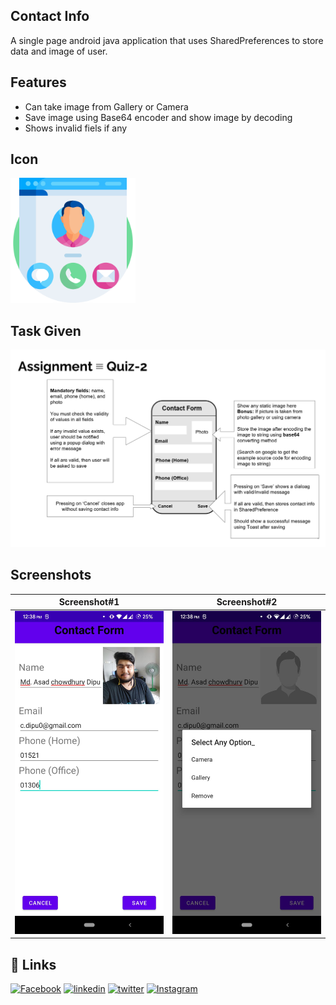 
## Contact Info

A single page android java application that uses SharedPreferences to store data and image of user.


## Features

- Can take image from Gallery or Camera
- Save image using Base64 encoder and show image by decoding
- Shows invalid fiels if any

## Icon
<img src="ScreenShot/contact-info.png" width="200"/>

<!--
## Demo

![Demo](ScreenShot/) -->



## Task Given
<img src="ScreenShot/quiz task.png" width="700"/>


## Screenshots

Screenshot#1               |  Screenshot#2
:-------------------------:|:-------------------------:
![](ScreenShot/quiz%20(2).jpeg)  |  ![](ScreenShot/quiz%20(1).jpeg)



## 🔗 Links
[![Facebook](https://img.shields.io/badge/Facebook-1877F2?style=for-the-badge&logo=facebook&logoColor=white)](https://www.facebook.com/c.dipu0/)
[![linkedin](https://img.shields.io/badge/linkedin-0A66C2?style=for-the-badge&logo=linkedin&logoColor=white)](https://www.linkedin.com/in/md-asad-chowdhury-dipu/)
[![twitter](https://img.shields.io/badge/twitter-1DA1F2?style=for-the-badge&logo=twitter&logoColor=white)](https://twitter.com/dipu093)
[![Instagram](https://img.shields.io/badge/Instagram-E4405F?style=for-the-badge&logo=instagram&logoColor=white)](https://www.instagram.com/c.dipu0/)